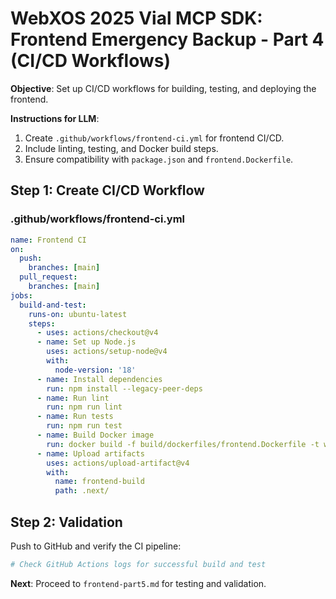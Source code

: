 # WebXOS 2025 Vial MCP SDK: Frontend Emergency Backup - Part 4 (CI/CD Workflows)

**Objective**: Set up CI/CD workflows for building, testing, and deploying the frontend.

**Instructions for LLM**:
1. Create `.github/workflows/frontend-ci.yml` for frontend CI/CD.
2. Include linting, testing, and Docker build steps.
3. Ensure compatibility with `package.json` and `frontend.Dockerfile`.

## Step 1: Create CI/CD Workflow

### .github/workflows/frontend-ci.yml
```yaml
name: Frontend CI
on:
  push:
    branches: [main]
  pull_request:
    branches: [main]
jobs:
  build-and-test:
    runs-on: ubuntu-latest
    steps:
      - uses: actions/checkout@v4
      - name: Set up Node.js
        uses: actions/setup-node@v4
        with:
          node-version: '18'
      - name: Install dependencies
        run: npm install --legacy-peer-deps
      - name: Run lint
        run: npm run lint
      - name: Run tests
        run: npm run test
      - name: Build Docker image
        run: docker build -f build/dockerfiles/frontend.Dockerfile -t webxos-frontend .
      - name: Upload artifacts
        uses: actions/upload-artifact@v4
        with:
          name: frontend-build
          path: .next/
```

## Step 2: Validation
Push to GitHub and verify the CI pipeline:
```bash
# Check GitHub Actions logs for successful build and test
```

**Next**: Proceed to `frontend-part5.md` for testing and validation.